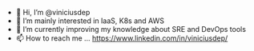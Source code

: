 - 👋 Hi, I’m @viniciusdep
- 👀 I’m mainly interested in IaaS, K8s and AWS 
- 🌱 I’m currently improving my knowledge about SRE and DevOps tools
- 📫 How to reach me ... https://www.linkedin.com/in/viniciusdep/

<!---
viniciusdep/viniciusdep is a ✨ special ✨ repository because its `README.md` (this file) appears on your GitHub profile.
You can click the Preview link to take a look at your changes.
--->
